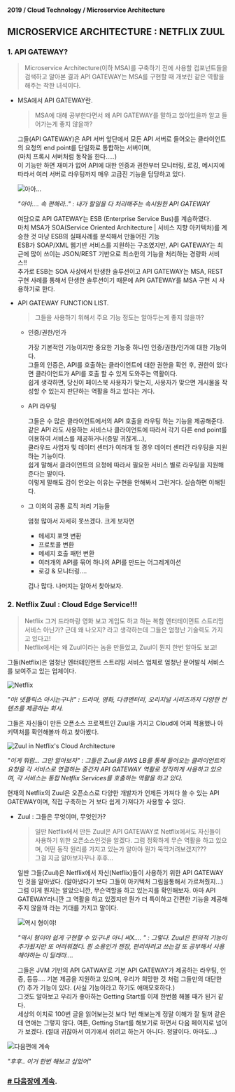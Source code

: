#### 2019 / Cloud Technology / Microservice Architecture

## MICROSERVICE ARCHITECTURE : NETFLIX ZUUL

### 1. API GATEWAY?

> Microservice Architecture(이하 MSA)를 구축하기 전에 사용할 컴포넌트들을 검색하고 알아본 결과 API GATEWAY는 MSA를 구현할 때 개보린 같은 역활을 해주는 착한 녀석이다.

- MSA에서 API GATEWAY란.

  > MSA에 대해 공부한다면서 왜 API GATEWAY를 말하고 앉아있을까 알고 들어가는게 좋지 않을까?

  

  그들(API GATEWAY)은 API 서버 앞단에서 모든 API 서버로 들어오는 클라이언트의 요청의 end point를 단일화로 통합하는 서버이며,<br/>(마치 프록시 서버처럼 동작을 한다.....)<br/>이 기능만 하면 재미가 없어 API에 대한 인증과 권한부터 모니터링, 로깅, 메시지에 따라서 여러 서버로 라우팅까지 매우 고급진 기능을 담당하고 있다.

  

  ![아아...](./pic/zuul_1.png)

  *"아아.... 속 편해라.." : 내가 할일을 다 처리해주는 속시원한 API GATEWAY*

  

  여담으로 API GATEWAY는 ESB (Enterprise Service Bus)를 계승하였다.<br/>마치 MSA가 SOA(Service Oriented Architecture | 서비스 지향 아키텍처)를 계승한 것 마냥 ESB의 실패사례를 분석해서 만들어진 기능<br/>
  ESB가 SOAP/XML 웹기반 서비스를 지원하는 구조였지만, API GATEWAY는 최근에 많이 쓰이는 JSON/REST 기반으로 최소한의 기능을 처리하는 경량화 서비스!! <br/>
  추가로 ESB는 SOA 사상에서 탄생한 솔루션이고 API GATEWAY는 MSA, REST 구현 사례를 통해서 탄생한 솔루션이기 때문에 API GATEWAY를 MSA 구현 시 사용하기로 한다.

  

- API GATEWAY FUNCTION LIST.

  > 그들을 사용하기 위해서 주요 기능 정도는 알아두는게 좋지 않을까?

  

  - 인증/권한/인가

    가장 기본적인 기능이지만 중요한 기능중 하나인 인증/권한/인가에 대한 기능이다.<br/> 그들의 인증은, API를 호출하는 클라이언트에 대한 권한을 확인 후, 권한이 있다면 클라이언트가 API를 호출 할 수 있게 도와주는 역활이다.<br/>
    쉽게 생각하면, 당신이 페이스북 사용자가 맞는지, 사용자가 맞으면 게시물을 작성할 수 있는지 판단하는 역활을 하고 있다는 거다.

    

  - API 라우팅

    그들은 수 많은 클라이언트에서의 API 호출을 라우팅 하는 기능을 제공해준다.<br/>같은 API 라도 사용하는 서비스나 클라이언트에 따라서 각기 다른 end point를 이용하여 서비스를 제공하거나(증말 귀찮게...),<br/>클라우드 사업자 및 데이터 센터가 여러개 일 경우 데이터 센터간 라우팅을 지원하는 기능이다.<br/>
    쉽게 말해서 클라이언트의 요청에 따라서 필요한 서비스 별로 라우팅을 지원해 준다는 말이다.<br/>이렇게 말해도 감이 안오는 이유는 구현을 안해봐서 그런거다. 실습하면 이해된다.

    

  - 그 이외의 공통 로직 처리 기능들

    엄청 많아서 자세히 못쓰겠다. 크게 보자면 

    - 메세지 포맷 변환
    - 프로토콜 변환
    - 메세지 호출 패턴 변환
    - 여러개의 API를 묶어 하나의 API를 만드는 어그레게이션
    - 로깅 & 모니터링....

    겁나 많다. 나머지는 알아서 찾아보자.

### 2. Netflix Zuul : Cloud Edge Service!!!

> Netflix 그거 드라마랑 영화 보고 게임도 하고 하는 복합 엔터테이먼트 스트리밍 서비스 아닌가? 근데 왜 나오지? 라고 생각하는데 그들은 엄청난 기술력도 가지고 있다고!<br/>
> Netflix에서는 왜 Zuul이라는 놈을 만들었고, Zuul이 뭔지 한번 알아도 보고!

그들(Netflix)은 엄청난 엔터테인먼트 스트리밍 서비스 업체로 엄청난 문어발식 서비스를 보여주고 있는 업체이다.

![Netflix](https://upload.wikimedia.org/wikipedia/commons/thumb/0/08/Netflix_2015_logo.svg/200px-Netflix_2015_logo.svg.png)

*"아! 넷플릭스 아시는구나!" : 드라마, 영화, 다큐멘터리, 오리지널 시리즈까지 다양한 컨텐츠를 제공하는 회사.*

그들은 자신들이 만든 오픈소스 프로젝트인 Zuul을 가지고 Cloud에 어찌 적용했나 아키텍처를 확인해볼까 하고 찾아봤다.

![Zuul in Netflix's Cloud Architecture](./pic/zuul_2.png)

*"이게 뭐람... 그만 알아보자" : 그들은 Zuul을 AWS LB를 통해 들어오는 클라이언트의 요청을 각 서비스로 연결하는 중간자 API GATEWAY 역활로 정직하게 사용하고 있으며, 각 서비스는 통합 Netflix Services를 호출하는 역활을 하고 있다.*

현재의 Netflix의 Zuul은 오픈소스로 다양한 개발자가 언제든 가져다 쓸 수 있는 API GATEWAY이며, 직접 구축하는 거 보다 쉽게 가져다가 사용할 수 있다.

- Zuul : 그들은 무엇이며, 무엇인가?

  > 일딴 Netflix에서 만든 Zuul은 API GATEWAY로 Netflix에서도 자신들이 사용하기 위한 오픈소스인것을 알겠다.    그럼 정확하게 무슨 역활을 하고 있으며, 어떤 동작 원리를 가지고 있는가 알아야 뭔가 뚝딱거려보겠지???<br/>
  > 그걸 지금 알아보자꾸나 후후...


  일딴 그들(Zuul)은 Netflix에서 자신(Netflix)들이 사용하기 위한 API GATEWAY인 것을 알아냈다. (알아냈다기 보다 그들이 아키텍처 그림을통해서 가르쳐줬지...)<br/>
  그럼 이게 뭔지는 알았으니깐, 무슨역할을 하고 있는지를 확인해보자. 아마 API GATEWAY라니깐 그 역활을 하고 있겠지만 뭔가 더 특이하고 간편한 기능을 제공해 주지 않을까 라는 기대를 가지고 말이다.

  

  ![역시 형이야!](./pic/zuul_3.jpg)

  *"역시 형이야 쉽게 구현할 수 있구나! 아니 씨X.... " : 그렇다. Zuul은 편의적 기능이 추가됬지만 또 어려워졌다. 뭔 소용인가 젠장, 편리하려고 쓰는걸 또 공부해서 사용해야하는 이 딜레마....*

   

  그들은 JVM 기반의 API GATWAY로 기본 API GATEWAY가 제공하는 라우팅, 인증, 등등.... 기본 제공을 지원하고 있으며, 우리가 희망한 것 처럼 그들만의 대단한(?) 추가 기능이 있다. (사실 기능이라고 하기도 애매모호하다.)<br/>
  그것도 알아보고 우리가 좋아하는 Getting Start를 이제 한번쯤 해볼 때가 된거 같다.<br/> 세상의 이치로 100번 글을 읽어보는것 보다 1번 해보는게 정말 이해가 잘 될꺼 같은데 연애는 그렇지 않다. 여튼, Getting Start를 해보기로 하면서 다음 페이지로 넘어가 보겠다. (절대 귀찮아서 여기에서 쉬려고 하는거 아니다. 정말이다. 아마도...)

![다음편에 계속](./pic/zuul_4.jpg)

*"후후.. 이거 한번 해보고 싶었어"*

### [# 다음장에 계속](./README2.md).
